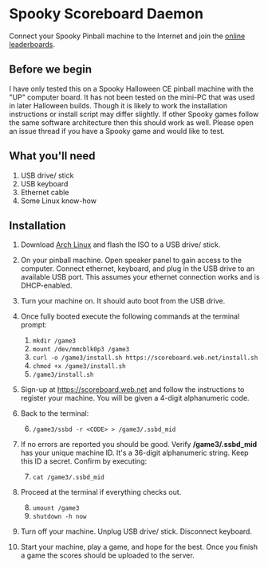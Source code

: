 Spooky Scoreboard Daemon
========================

Connect your Spooky Pinball machine to the Internet and join the
[online leaderboards](https://scoreboard.web.net).

Before we begin
---------------
I have only tested this on a Spooky Halloween CE pinball machine with the "UP"
computer board.  It has not been tested on the mini-PC that was used in later
Halloween builds.  Though it is likely to work the installation instructions
or install script may differ slightly.  If other Spooky games follow the same
software architecture then this should work as well.  Please open an issue
thread if you have a Spooky game and would like to test.

What you'll need
----------------
1. USB drive/ stick
2. USB keyboard
3. Ethernet cable
4. Some Linux know-how

Installation
------------

1. Download [Arch Linux](https://archlinux.org/download/) and flash the ISO to
   a USB drive/ stick.

2. On your pinball machine.  Open speaker panel to gain access to the computer.
   Connect ethernet, keyboard, and plug in the USB drive to an available USB
   port.  This assumes your ethernet connection works and is DHCP-enabled.

3. Turn your machine on.  It should auto boot from the USB drive.

4. Once fully booted execute the following commands at the terminal prompt:

    1. `mkdir /game3`
    2. `mount /dev/mmcblk0p3 /game3`
    3. `curl -o /game3/install.sh https://scoreboard.web.net/install.sh`
    4. `chmod +x /game3/install.sh`
    5. `/game3/install.sh`

5. Sign-up at https://scoreboard.web.net and follow the instructions to
   register your machine.  You will be given a 4-digit alphanumeric code.

6. Back to the terminal:

    6. `/game3/ssbd -r <CODE> > /game3/.ssbd_mid`

7. If no errors are reported you should be good.  Verify **/game3/.ssbd_mid**
   has your unique machine ID.  It's a 36-digit alphanumeric string.
   Keep this ID a secret.  Confirm by executing:

    7. `cat /game3/.ssbd_mid`

8. Proceed at the terminal if everything checks out.

    8. `umount /game3`
    9. `shutdown -h now`

9. Turn off your machine.  Unplug USB drive/ stick.  Disconnect keyboard.

10. Start your machine, play a game, and hope for the best.  Once you finish
    a game the scores should be uploaded to the server.
